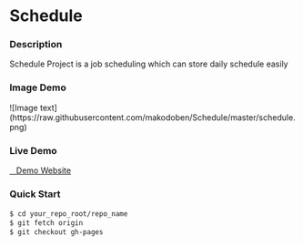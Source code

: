 # Schedule
<h3>Description</h3>
    Schedule Project is a job scheduling which can store daily schedule easily
<h3>Image Demo</h3>
    ![Image text](https://raw.githubusercontent.com/makodoben/Schedule/master/schedule.png)
<h3>Live Demo</h3>
   <a href="http://makodoben.github.io/Schedule">&nbsp;&nbsp; Demo Website</a>
<h3>Quick Start</h3>
   <pre><code>$ cd your_repo_root/repo_name
$ git fetch origin
$ git checkout gh-pages
  </code></pre>

